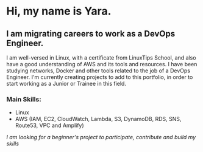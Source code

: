 # Hi, my name is Yara.
## I am migrating careers to work as a DevOps Engineer.

I am well-versed in Linux, with a certificate from LinuxTips School, and also have a good understanding of AWS and its tools and resources. I have been studying networks, Docker and other tools related to the job of a DevOps Engineer. I'm currently creating projects to add to this portfolio, in order to start working as a Junior or Trainee in this field.

### Main Skills:
* Linux
* AWS (IAM, EC2, CloudWatch, Lambda, S3, DynamoDB, RDS, SNS, Route53, VPC and Amplify)

*I am looking for a beginner's project to participate, contribute and build my skills*
